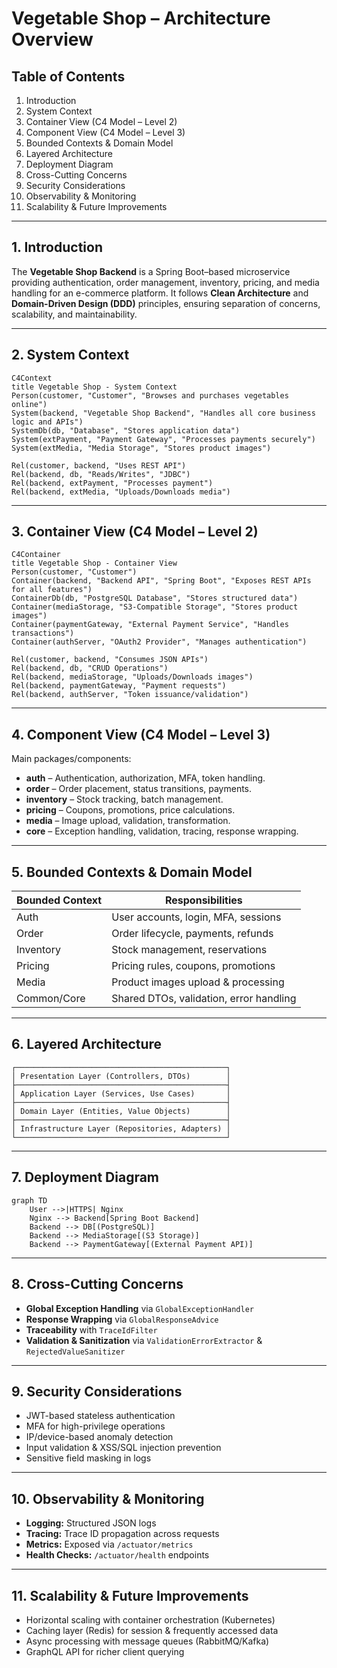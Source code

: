 # Vegetable Shop – Architecture Overview

## Table of Contents

1. Introduction
2. System Context
3. Container View (C4 Model – Level 2)
4. Component View (C4 Model – Level 3)
5. Bounded Contexts & Domain Model
6. Layered Architecture
7. Deployment Diagram
8. Cross-Cutting Concerns
9. Security Considerations
10. Observability & Monitoring
11. Scalability & Future Improvements

---

## 1. Introduction

The **Vegetable Shop Backend** is a Spring Boot–based microservice providing authentication, order management, inventory, pricing, and media handling for an e-commerce platform. It follows **Clean Architecture** and **Domain-Driven Design (DDD)** principles, ensuring separation of concerns, scalability, and maintainability.

---

## 2. System Context

```mermaid
C4Context
title Vegetable Shop - System Context
Person(customer, "Customer", "Browses and purchases vegetables online")
System(backend, "Vegetable Shop Backend", "Handles all core business logic and APIs")
SystemDb(db, "Database", "Stores application data")
System(extPayment, "Payment Gateway", "Processes payments securely")
System(extMedia, "Media Storage", "Stores product images")

Rel(customer, backend, "Uses REST API")
Rel(backend, db, "Reads/Writes", "JDBC")
Rel(backend, extPayment, "Processes payment")
Rel(backend, extMedia, "Uploads/Downloads media")
```

---

## 3. Container View (C4 Model – Level 2)

```mermaid
C4Container
title Vegetable Shop - Container View
Person(customer, "Customer")
Container(backend, "Backend API", "Spring Boot", "Exposes REST APIs for all features")
ContainerDb(db, "PostgreSQL Database", "Stores structured data")
Container(mediaStorage, "S3-Compatible Storage", "Stores product images")
Container(paymentGateway, "External Payment Service", "Handles transactions")
Container(authServer, "OAuth2 Provider", "Manages authentication")

Rel(customer, backend, "Consumes JSON APIs")
Rel(backend, db, "CRUD Operations")
Rel(backend, mediaStorage, "Uploads/Downloads images")
Rel(backend, paymentGateway, "Payment requests")
Rel(backend, authServer, "Token issuance/validation")
```

---

## 4. Component View (C4 Model – Level 3)

Main packages/components:

* **auth** – Authentication, authorization, MFA, token handling.
* **order** – Order placement, status transitions, payments.
* **inventory** – Stock tracking, batch management.
* **pricing** – Coupons, promotions, price calculations.
* **media** – Image upload, validation, transformation.
* **core** – Exception handling, validation, tracing, response wrapping.

---

## 5. Bounded Contexts & Domain Model

| Bounded Context | Responsibilities                        |
| --------------- | --------------------------------------- |
| Auth            | User accounts, login, MFA, sessions     |
| Order           | Order lifecycle, payments, refunds      |
| Inventory       | Stock management, reservations          |
| Pricing         | Pricing rules, coupons, promotions      |
| Media           | Product images upload & processing      |
| Common/Core     | Shared DTOs, validation, error handling |

---

## 6. Layered Architecture

```text
┌───────────────────────────────────────────────┐
│ Presentation Layer (Controllers, DTOs)        │
├───────────────────────────────────────────────┤
│ Application Layer (Services, Use Cases)       │
├───────────────────────────────────────────────┤
│ Domain Layer (Entities, Value Objects)        │
├───────────────────────────────────────────────┤
│ Infrastructure Layer (Repositories, Adapters) │
└───────────────────────────────────────────────┘
```

---

## 7. Deployment Diagram

```mermaid
graph TD
    User -->|HTTPS| Nginx
    Nginx --> Backend[Spring Boot Backend]
    Backend --> DB[(PostgreSQL)]
    Backend --> MediaStorage[(S3 Storage)]
    Backend --> PaymentGateway[(External Payment API)]
```

---

## 8. Cross-Cutting Concerns

* **Global Exception Handling** via `GlobalExceptionHandler`
* **Response Wrapping** via `GlobalResponseAdvice`
* **Traceability** with `TraceIdFilter`
* **Validation & Sanitization** via `ValidationErrorExtractor` & `RejectedValueSanitizer`

---

## 9. Security Considerations

* JWT-based stateless authentication
* MFA for high-privilege operations
* IP/device-based anomaly detection
* Input validation & XSS/SQL injection prevention
* Sensitive field masking in logs

---

## 10. Observability & Monitoring

* **Logging:** Structured JSON logs
* **Tracing:** Trace ID propagation across requests
* **Metrics:** Exposed via `/actuator/metrics`
* **Health Checks:** `/actuator/health` endpoints

---

## 11. Scalability & Future Improvements

* Horizontal scaling with container orchestration (Kubernetes)
* Caching layer (Redis) for session & frequently accessed data
* Async processing with message queues (RabbitMQ/Kafka)
* GraphQL API for richer client querying
